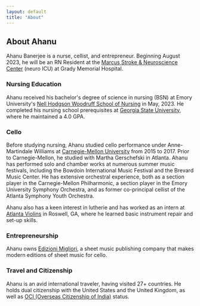 ```yaml
---
layout: default
title: "About"
---
```


## About Ahanu
Ahanu Banerjee is a nurse, cellist, and entrepreneur. Beginning August 2023, he will be an RN Resident at the [Marcus Stroke & Neuroscience Center](https://www.gradyhealth.org/marcus-stroke-and-neuroscience-center/) (neuro ICU) at Grady Memorial Hospital.

### Nursing Education
Ahanu received his bachelor's degree of science in nursing (BSN) at Emory University's [Nell Hodgson Woodruff School of Nursing](https://nursing.emory.edu) in May, 2023. He completed his nursing school prerequisites at [Georgia State University](https://gsu.edu), where he maintained a 4.0 GPA.

### Cello
Before studying nursing, Ahanu studied cello performance under Anne-Martindale Williams at [Carnegie-Mellon University](https://music.cmu.edu) from 2015 to 2017. Prior to Carnegie-Mellon, he studied with Martha Gerschefski in Atlanta. Ahanu has performed solo and chamber works at numerous summer music festivals, including the Bowdoin International Music Festival and the Brevard Music Center. He has extensive orchestral experience, both as a section player in the Carnegie-Mellon Philharmonic, a section player in the Emory University Symphony Orchestra, and as former co-principal cellist of the Atlanta Symphony Youth Orchestra.

Ahanu also has a keen interest in lutherie and has worked as an intern at [Atlanta Violins](www.atlantaviolins.com/) in Roswell, GA, where he learned basic instrument repair and set-up skills.

### Entrepreneurship
Ahanu owns [Edizioni Migliori](https://cellobooks.net), a sheet music publishing company that makes modern editions of sheet music for cello.  

### Travel and Citizenship
Ahanu is an avid international traveler, having visited 27+ countries. He holds dual citizenship with the United States and the United Kingdom, as well as [OCI (Overseas Citizenship of India)](https://en.wikipedia.org/wiki/Overseas_Citizenship_of_India) status.
